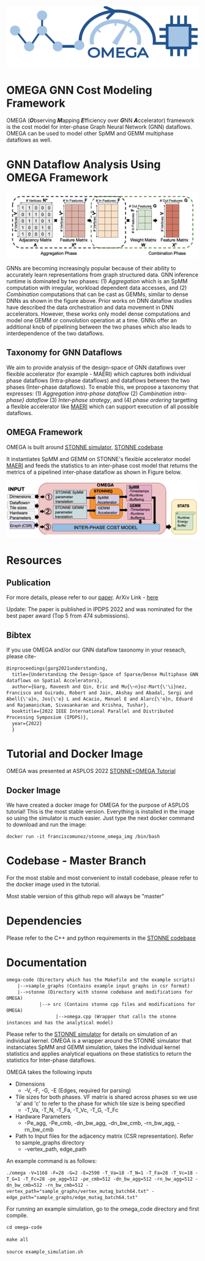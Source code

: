<img src="OMEGA LOGO.jpg">

#    OMEGA GNN Cost Modeling Framework

OMEGA (***O***bserving ***M***apping ***E***fficiency over ***G***NN ***A***ccelerator) framework is the cost model for inter-phase Graph Neural Network (GNN) dataflows. OMEGA can be used to model other SpMM and GEMM multiphase dataflows as well.

# GNN Dataflow Analysis Using OMEGA Framework

<img src="computations.png">

GNNs are becoming increasingly popular because of their ability to accurately learn representations from graph structured data. GNN inference runtime is dominated by two phases: (1) *Aggregation* which is an SpMM computation with irregular, workload dependent data accesses, and (2) *Combination* computations that can be cast as GEMMs, similar to dense DNNs as shown in the figure above. Prior works on DNN dataflow studies have described the data orchestration and data movement in DNN accelerators. However, these works only model dense computations and model one GEMM or convolution operation at a time. GNNs offer an additional knob of pipelining between the two phases which also leads to interdependence of the two dataflows.

## Taxonomy for GNN Dataflows

We aim to provide analysis of the design-space of GNN dataflows over flexible accelerator (for example - MAERI) which captures both individual phase dataflows (Intra-phase dataflows) and dataflows between the two phases (Inter-phase dataflows). 
To enable this, we propose a taxonomy that expresses: (1) *Aggregation intra-phase dataflow* (2) *Combination intra-phase} dataflow* (3) *Inter-phase strategy*, and (4) *phase ordering* targetting a flexible accelerator like [MAERI](https://dl.acm.org/doi/pdf/10.1145/3173162.3173176) which can support execution of all possible dataflows.

## OMEGA Framework

OMEGA is built around [STONNE simulator](https://stonne-simulator.github.io), [STONNE codebase](https://github.com/stonne-simulator/stonne)

It instantiates SpMM and GEMM on STONNE's flexible accelerator model [MAERI](https://dl.acm.org/doi/pdf/10.1145/3173162.3173176) and feeds the statistics to an inter-phase cost model that returns the metrics of a pipelined inter-phase dataflow as shown in Figure below.

<img src="omega.png">

# Resources

## Publication

For more details, please refer to our [paper](https://ieeexplore.ieee.org/abstract/document/9820725). ArXiv Link - [here](https://arxiv.org/abs/2103.07977)

Update: The paper is published in IPDPS 2022 and was nominated for the best paper award (Top 5 from 474 submissions).

## Bibtex
If you use OMEGA and/or our GNN dataflow taxonomy in your reseach, please cite-
```
@inproceedings{garg2021understanding,
  title={Understanding the Design-Space of Sparse/Dense Multiphase GNN dataflows on Spatial Accelerators},
  author={Garg, Raveesh and Qin, Eric and Mu{\~n}oz-Mart{\'\i}nez, Francisco and Guirado, Robert and Jain, Akshay and Abadal, Sergi and Abell{\'a}n, Jos{\'e} L and Acacio, Manuel E and Alarc{\'o}n, Eduard and Rajamanickam, Sivasankaran and Krishna, Tushar},
  booktitle={2022 IEEE International Parallel and Distributed Processing Symposium (IPDPS)},
  year={2022}
  }
```


# Tutorial and Docker Image

OMEGA was presented at ASPLOS 2022 [STONNE+OMEGA Tutorial](https://stonne-simulator.github.io/ASPLOSTUT.html)

## Docker Image

We have created a docker image for OMEGA for the purpose of ASPLOS tutorial! This is the most stable version. Everything is installed in the image so using the simulator is much easier. Just type the next docker command to download and run the image:

```
docker run -it franciscomunoz/stonne_omega_img /bin/bash
```

# Codebase - Master Branch

For the most stable and most convenient to install codebase, please refer to the docker image used in the tutorial.

Most stable version of this github repo will always be "master"

# Dependencies

Please refer to the C++ and python requirements in the [STONNE codebase](https://github.com/stonne-simulator/stonne)

# Documentation

```
omega-code (Directory which has the Makefile and the example scripts)
    |-->sample_graphs (Contains example input graphs in csr format)
    |-->stonne (Directory with stonne codebase and modifications for OMEGA)
            |--> src (Contains stonne cpp files and modifications for OMEGA)
                  |-->omega.cpp (Wrapper that calls the stonne instances and has the analytical model)
```
Please refer to the [STONNE simulator](https://github.com/stonne-simulator/stonne) for details on simulation of an individual kernel. OMEGA is a wrapper around the STONNE simulator that instanciates SpMM and GEMM simulation, takes the individual kernel statistics and applies analytical equations on these statistics to return the statistics for Inter-phase dataflows.

OMEGA takes the following inputs

<ul>
<li>Dimensions

  * -V, -F, -G, -E (Edges, required for parsing)
<li>Tile sizes for both phases. VF matrix is shared across phases so we use 'a' and 'c' to refer to the phase for which tile size is being specified

 * -T_Va, -T_N, -T_Fa, -T_Vc, -T_G, -T_Fc
<li>Hardware Parameters

  * -Pe_agg, -Pe_cmb, -dn_bw_agg, -dn_bw_cmb, -rn_bw_agg, -rn_bw_cmb
<li>Path to Input files for the adjacency matrix (CSR representation). Refer to sample_graphs directory

  * -vertex_path, edge_path
</ul> 

An example command is as follows:

```
./omega -V=1168 -F=28 -G=2 -E=2590 -T_Va=18 -T_N=1 -T_Fa=28 -T_Vc=18 -T_G=1 -T_Fc=28 -pe_agg=512 -pe_cmb=512 -dn_bw_agg=512 -rn_bw_agg=512 -dn_bw_cmb=512 -rn_bw_cmb=512 -vertex_path="sample_graphs/vertex_mutag_batch64.txt" -edge_path="sample_graphs/edge_mutag_batch64.txt"
```

For running an example simulation, go to the omega_code directory and first compile.

```
cd omega-code

make all

source example_simulation.sh
```
